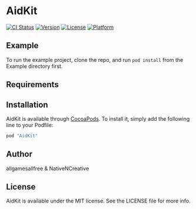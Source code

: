 # AidKit

[![CI Status](http://img.shields.io/travis/allgamesallfree/AidKit.svg?style=flat)](https://travis-ci.org/allgamesallfree/AidKit)
[![Version](https://img.shields.io/cocoapods/v/AidKit.svg?style=flat)](http://cocoapods.org/pods/AidKit)
[![License](https://img.shields.io/cocoapods/l/AidKit.svg?style=flat)](http://cocoapods.org/pods/AidKit)
[![Platform](https://img.shields.io/cocoapods/p/AidKit.svg?style=flat)](http://cocoapods.org/pods/AidKit)

## Example

To run the example project, clone the repo, and run `pod install` from the Example directory first.

## Requirements

## Installation

AidKit is available through [CocoaPods](http://cocoapods.org). To install
it, simply add the following line to your Podfile:

```ruby
pod "AidKit"
```

## Author

allgamesallfree & NativeNCreative

## License

AidKit is available under the MIT license. See the LICENSE file for more info.
